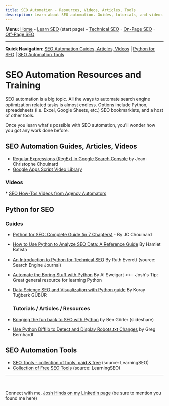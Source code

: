 ```yaml
---
title: SEO Automation - Resources, Videos, Articles, Tools
description: Learn about SEO automation. Guides, tutorials, and videos for learning how to automate search engine optimization. Python for SEO, automation tools, and more!
---
```

<b>Menu:</b> <a href="/">Home</a> - <a href="learn-seo.html">Learn SEO</a> (start page) - <a href="technical-seo.html">Technical SEO</a> - <a href="on-page-seo.html">On-Page SEO</a> - <a href="off-page-seo.html">Off-Page SEO</a>
<hr />
<strong>Quick Navigation</strong>: <a href="#seo-automation-guides">SEO Automation Guides, Articles, Videos</a> | <a href="#python-seo">Python for SEO</a> | <a href="#seo-automation-tools">SEO Automation Tools</a>

# SEO Automation Resources and Training

SEO automation is a big topic. All the ways to automate search engine optimization related tasks is almost endless. Options include Python, spreadsheets (i.e. Excel, Google Sheets, etc.) SEO bookmarklets, and a host of other tools.

Once you learn what's possible with SEO automation, you'll wonder how you got any work done before.

<h2 id="seo-automation-guides">SEO Automation Guides, Articles, Videos </h2> 

* <a href="https://www.jcchouinard.com/regex-in-google-search-console/" target="_blank" rel="noopener">Regular Expressions (RegEx) in Google Search Console</a> by 
Jean-Christophe Chouinard
* <a href="https://developers.google.com/apps-script/guides/videos" target="_blank" rel="noopener">Google Apps Script Video Library</a>

<h3> Videos </h3>
* <a href="https://www.youtube.com/c/AgencyAutomators/videos" target="_blank" rel="noopener">SEO How-Tos Videos from Agency Automators</a>

<!--
<h2 id="seo-automation-tutorials">SEO Automation tutorials, videos, articles </h2> -->
 

<h2 id="python-seo">Python for SEO </h2>

<h3> Guides</h3>

* <a href="https://www.jcchouinard.com/python-for-seo/" target="_blank" rel="noopener">Python for SEO: Complete Guide (in 7 Chapters)</a> - By JC Chouinard
* <a href="https://www.searchenginejournal.com/python-seo-data-reference-guide/287927/?utm_source=search_library_joshhinds" target="_blank" rel="noopener">How to Use Python to Analyze SEO Data: A Reference Guide</a> By Hamlet Batista
* <a href="https://www.searchenginejournal.com/python-technical-seo/330515/" target="_blank" rel="noopener">An Introduction to Python for Technical SEO</a> By Ruth Everett (source: Search Engine Journal)
* <a href="https://automatetheboringstuff.com" target="_blank" rel="noopener">Automate the Boring Stuff with Python</a> By Al Sweigart <<-- Josh's Tip: Great general resource for learning Python 
* <a href="https://www.holisticseo.digital/python-seo/data-science/" target="_blank" rel="noopener">Data Science SEO and Visualization with Python guide</a> By Koray Tuğberk GÜBÜR
  
  <h3>Tutorials / Articles / Resources</h3>  
  
* <a href="http://www.slideshare.net/bgoerler/bringing-the-fun-back-to-seo-with-python" target="_blank" rel="noopener">Bringing the fun back to SEO with Python</a> by Ben Görler (slideshare)
* <a href="https://importsem.com/use-python-difflib-to-automate-robots-txt-change-detection/" target="_blank" rel="noopener">Use Python Difflib to Detect and Display Robots.txt Changes</a> by Greg Bernhardt


<h2 id="seo-automation-tools">SEO Automation Tools</h2>

* <a href="https://learningseo.io/seo-tools/" target="_blank" rel="noopener">SEO Tools - collection of tools, paid & free</a> (source: LearningSEO) 
* <a href="https://learningseo.io/implement-with-free-seo-tools/" target="_blank" rel="noopener">Collection of Free SEO Tools</a> (source: LearningSEO)


<hr>
<br /><br />
Connect with me, <a href="https://www.linkedin.com/in/joshhinds">Josh Hinds on my LinkedIn page</a> (be sure to mention you found me here)
